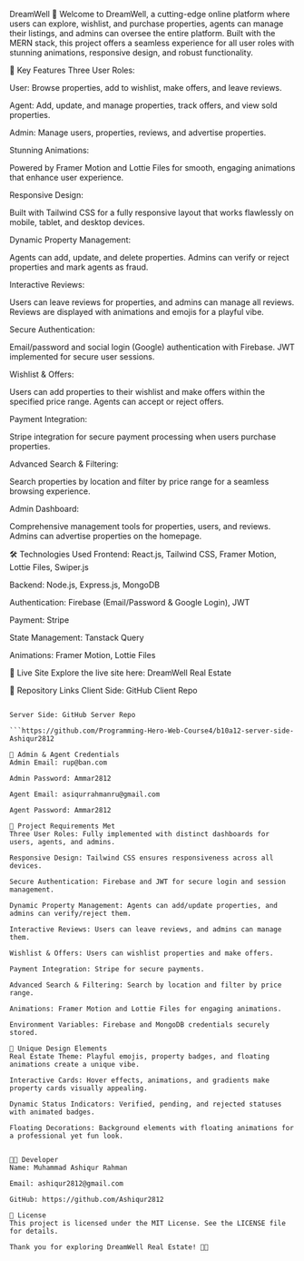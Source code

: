 DreamWell 🏡
Welcome to DreamWell, a cutting-edge online platform where users can explore, wishlist, and purchase properties, agents can manage their listings, and admins can oversee the entire platform. Built with the MERN stack, this project offers a seamless experience for all user roles with stunning animations, responsive design, and robust functionality.

🌟 Key Features
Three User Roles:

User: Browse properties, add to wishlist, make offers, and leave reviews.

Agent: Add, update, and manage properties, track offers, and view sold properties.

Admin: Manage users, properties, reviews, and advertise properties.

Stunning Animations:

Powered by Framer Motion and Lottie Files for smooth, engaging animations that enhance user experience.

Responsive Design:

Built with Tailwind CSS for a fully responsive layout that works flawlessly on mobile, tablet, and desktop devices.

Dynamic Property Management:

Agents can add, update, and delete properties. Admins can verify or reject properties and mark agents as fraud.

Interactive Reviews:

Users can leave reviews for properties, and admins can manage all reviews. Reviews are displayed with animations and emojis for a playful vibe.

Secure Authentication:

Email/password and social login (Google) authentication with Firebase. JWT implemented for secure user sessions.

Wishlist & Offers:

Users can add properties to their wishlist and make offers within the specified price range. Agents can accept or reject offers.

Payment Integration:

Stripe integration for secure payment processing when users purchase properties.

Advanced Search & Filtering:

Search properties by location and filter by price range for a seamless browsing experience.

Admin Dashboard:

Comprehensive management tools for properties, users, and reviews. Admins can advertise properties on the homepage.

🛠️ Technologies Used
Frontend: React.js, Tailwind CSS, Framer Motion, Lottie Files, Swiper.js

Backend: Node.js, Express.js, MongoDB

Authentication: Firebase (Email/Password & Google Login), JWT

Payment: Stripe

State Management: Tanstack Query

Animations: Framer Motion, Lottie Files

🚀 Live Site
Explore the live site here: DreamWell Real Estate

📂 Repository Links
Client Side: GitHub Client Repo

```https://github.com/Programming-Hero-Web-Course4/b10a12-client-side-Ashiqur2812

Server Side: GitHub Server Repo

```https://github.com/Programming-Hero-Web-Course4/b10a12-server-side-Ashiqur2812

🔑 Admin & Agent Credentials
Admin Email: rup@ban.com

Admin Password: Ammar2812

Agent Email: asiqurrahmanru@gmail.com

Agent Password: Ammar2812

🎯 Project Requirements Met
Three User Roles: Fully implemented with distinct dashboards for users, agents, and admins.

Responsive Design: Tailwind CSS ensures responsiveness across all devices.

Secure Authentication: Firebase and JWT for secure login and session management.

Dynamic Property Management: Agents can add/update properties, and admins can verify/reject them.

Interactive Reviews: Users can leave reviews, and admins can manage them.

Wishlist & Offers: Users can wishlist properties and make offers.

Payment Integration: Stripe for secure payments.

Advanced Search & Filtering: Search by location and filter by price range.

Animations: Framer Motion and Lottie Files for engaging animations.

Environment Variables: Firebase and MongoDB credentials securely stored.

🎨 Unique Design Elements
Real Estate Theme: Playful emojis, property badges, and floating animations create a unique vibe.

Interactive Cards: Hover effects, animations, and gradients make property cards visually appealing.

Dynamic Status Indicators: Verified, pending, and rejected statuses with animated badges.

Floating Decorations: Background elements with floating animations for a professional yet fun look.


🧑‍💻 Developer
Name: Muhammad Ashiqur Rahman

Email: ashiqur2812@gmail.com

GitHub: https://github.com/Ashiqur2812

📜 License
This project is licensed under the MIT License. See the LICENSE file for details.

Thank you for exploring DreamWell Real Estate! 🏡✨